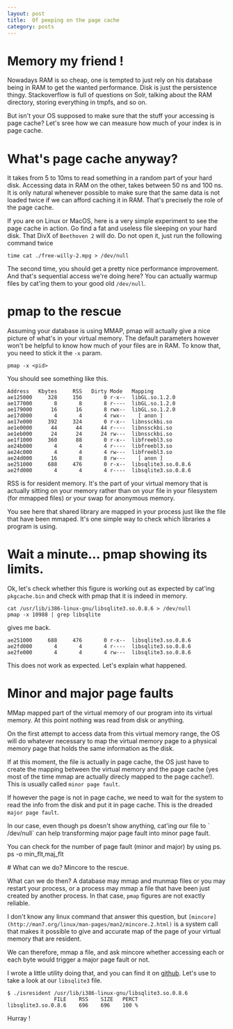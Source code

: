 ```yaml
---
layout: post
title:  Of peeping on the page cache
category: posts
---
```


# Memory my friend !

Nowadays RAM is so cheap, one is tempted to just rely on his database being
in RAM to get the wanted performance. Disk is just the persistence thingy.
Stackoverflow is full of questions on Solr, talking about the RAM directory, storing everything in tmpfs, and so on.

But isn't your OS supposed to make sure that the stuff your accessing is page cache? Let's sree how we can measure how much of your index is in page cache.


# What's page cache anyway?

It takes from 5 to 10ms to read something in a random part of your hard disk. Accessing data in RAM on the other, takes between 50 ns and 100 ns. It is only natural whenever possible to make sure that the same data is not loaded twice if we can afford caching it in RAM. That's precisely the role of the page cache. 

If you are on Linux or MacOS, here is a very simple experiment to see the page cache in action. Go find a fat and useless file sleeping on your hard disk. That DivX of `Beethoven 2` will do. Do not open it, just 
run the following command twice

	time cat ./free-willy-2.mpg > /dev/null


The second time, you should get a pretty nice performance improvement. And that's sequential access we're doing here?
You can actually warmup files by cat'ing them to your good old `/dev/null`.


# pmap to the rescue

Assuming your database is using MMAP, pmap will actually give a nice picture
of what's in your virtual memory. The default parameters however won't be helpful to know how much of your files are in RAM. To know that, you need to stick it the `-x` param.

	pmap -x <pid>


You should see something like this.

	Address   Kbytes     RSS   Dirty Mode   Mapping
	ae125000     328     156       0 r-x--  libGL.so.1.2.0
	ae177000       8       8       8 r----  libGL.so.1.2.0
	ae179000      16      16       8 rwx--  libGL.so.1.2.0
	ae17d000       4       4       4 rwx--    [ anon ]
	ae17e000     392     324       0 r-x--  libnssckbi.so
	ae1e0000      44      44      44 r----  libnssckbi.so
	ae1eb000      24      24      24 rw---  libnssckbi.so
	ae1f1000     360      88       0 r-x--  libfreebl3.so
	ae24b000       4       4       4 r----  libfreebl3.so
	ae24c000       4       4       4 rw---  libfreebl3.so
	ae24d000      16       8       8 rw---    [ anon ]
	ae251000     688     476       0 r-x--  libsqlite3.so.0.8.6
	ae2fd000       4       4       4 r----  libsqlite3.so.0.8.6

RSS is for resident memory. It's the part of your virtual memory
that is actually sitting on your memory rather than on your file in your 
filesystem (for mmapped files) or your swap for anonymous memory.

You see here that shared library are mapped in your process just like the file that have been mmaped. It's one simple way to check which libraries a program is using.




# Wait a minute... pmap showing its limits.

Ok, let's check whether this figure is working out as expected
by cat'ing `pkgcache.bin` and check with pmap that it is indeed in memory.

	cat /usr/lib/i386-linux-gnu/libsqlite3.so.0.8.6 > /dev/null
	pmap -x 10988 | grep libsqlite

gives me back. 

	ae251000     688     476       0 r-x--  libsqlite3.so.0.8.6
	ae2fd000       4       4       4 r----  libsqlite3.so.0.8.6
	ae2fe000       4       4       4 rw---  libsqlite3.so.0.8.6


This does not work as expected. Let's explain what happened.


# Minor and major page faults

MMap mapped part of the virtual memory of our program into its virtual memory. At this point nothing was read from disk or anything.

On the first attempt to access data from this virtual memory range, the OS will do whatever necessary to map the virtual memory page to a physical memory page that holds the same information as the disk. 

If at this moment, the file is actually in page cache, the OS just have to create the mapping between the virtual memory and the page cache (yes most of the time mmap are actually direcly mapped to the page cache!). This is usually called `minor page fault`.

If however the page is not in page cache, we need to wait for the system to read the info from the disk and put it in page cache. This is the dreaded `major page fault`.

In our case, even though ps doesn't show anything, cat'ing our file to ̀
/dev/null` can help transforming major page fault into minor page fault.

You can check for the number of page fault (minor and major) by using ps.
	ps -o min_flt,maj_flt <PID>




# What can we do? Mincore to the rescue.

What can we do then? A database may mmap and munmap files or you may restart your process, or a process may mmap a file that have been just created by another process. In that case, `pmap` figures are not exactly reliable.

I don't know any linux command that answer this question, but `[mincore](http://man7.org/linux/man-pages/man2/mincore.2.html)` is a system call that makes it possible to give and accurate map of the page of your virtual memory that are resident.

We can therefore, mmap a file, and ask mincore whether accessing each or each byte would trigger a major page fault or not.

I wrote a little utility doing that, and you can find it on [github](https://github.com/poulejapon/isresident).
Let's use to take a look at our `libsqlite3` file.

	$ ./isresident /usr/lib/i386-linux-gnu/libsqlite3.so.0.8.6
                   FILE    RSS    SIZE   PERCT	
	libsqlite3.so.0.8.6    696    696    100 %

Hurray !